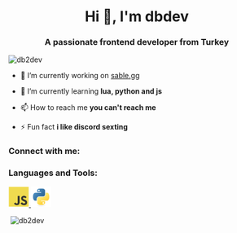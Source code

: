 <h1 align="center">Hi 👋, I'm dbdev</h1>
<h3 align="center">A passionate frontend developer from Turkey</h3>

<p align="left"> <img src="https://komarev.com/ghpvc/?username=db2dev&label=Profile%20views&color=0e75b6&style=flat" alt="db2dev" /> </p>

- 🔭 I’m currently working on [sable.gg](https://github.com/db2dev/sable.gg)

- 🌱 I’m currently learning **lua, python and js**

- 📫 How to reach me **you can't reach me**

- ⚡ Fun fact **i like discord sexting**

<h3 align="left">Connect with me:</h3>
<p align="left">
</p>

<h3 align="left">Languages and Tools:</h3>
<p align="left"> <a href="https://developer.mozilla.org/en-US/docs/Web/JavaScript" target="_blank" rel="noreferrer"> <img src="https://raw.githubusercontent.com/devicons/devicon/master/icons/javascript/javascript-original.svg" alt="javascript" width="40" height="40"/> </a> <a href="https://www.python.org" target="_blank" rel="noreferrer"> <img src="https://raw.githubusercontent.com/devicons/devicon/master/icons/python/python-original.svg" alt="python" width="40" height="40"/> </a> </p>

<p>&nbsp;<img align="center" src="https://github-readme-stats.vercel.app/api?username=db2dev&show_icons=true&locale=en" alt="db2dev" /></p>
